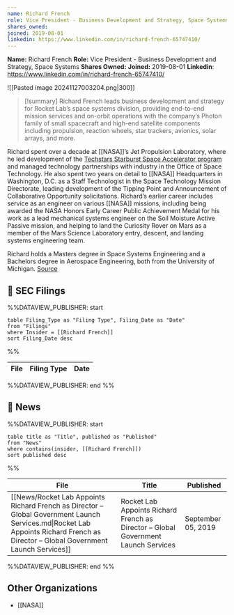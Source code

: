 ```yaml
---
name: Richard French
role: Vice President - Business Development and Strategy, Space Systems
shares_owned: 
joined: 2019-08-01
linkedin: https://www.linkedin.com/in/richard-french-65747410/
---
```


**Name:** Richard French
**Role:** Vice President - Business Development and Strategy, Space Systems
**Shares Owned:** 
**Joined:** 2019-08-01
**Linkedin**: https://www.linkedin.com/in/richard-french-65747410/

![[Pasted image 20241127003204.png|300]]

>[!summary]
Richard French leads business development and strategy for Rocket Lab’s space systems division, providing end-to-end mission services and on-orbit operations with the company’s Photon family of small spacecraft and high-end satellite components including propulsion, reaction wheels, star trackers, avionics, solar arrays, and more.
>
Richard spent over a decade at [[NASA]]’s Jet Propulsion Laboratory, where he led development of the [Techstars Starburst Space Accelerator program](https://www.techstars.com/accelerators/space) and managed technology partnerships with industry in the Office of Space Technology. He also spent two years on detail to [[NASA]] Headquarters in Washington, D.C. as a Staff Technologist in the Space Technology Mission Directorate, leading development of the Tipping Point and Announcement of Collaborative Opportunity solicitations. Richard’s earlier career includes service as an engineer on various [[NASA]] missions, including being awarded the NASA Honors Early Career Public Achievement Medal for his work as a lead mechanical systems engineer on the Soil Moisture Active Passive mission, and helping to land the Curiosity Rover on Mars as a member of the Mars Science Laboratory entry, descent, and landing systems engineering team.
>
Richard holds a Masters degree in Space Systems Engineering and a Bachelors degree in Aerospace Engineering, both from the University of Michigan.
[Source](https://www.rocketlabusa.com/about/team/)


## 💼 SEC Filings
%%DATAVIEW_PUBLISHER: start
```
table Filing_Type as "Filing Type", Filing_Date as "Date"
from "Filings"
where Insider = [[Richard French]]
sort Filing_Date desc

```
%%

| File | Filing Type | Date |
| ---- | ----------- | ---- |

%%DATAVIEW_PUBLISHER: end %%

## 📰 News
%%DATAVIEW_PUBLISHER: start
```
table title as "Title", published as "Published"
from "News"
where contains(insider, [[Richard French]])
sort published desc
```
%%

| File                                                                                                                                                                               | Title                                                                               | Published          |
| ---------------------------------------------------------------------------------------------------------------------------------------------------------------------------------- | ----------------------------------------------------------------------------------- | ------------------ |
| [[News/Rocket Lab Appoints Richard French as Director – Global Government Launch Services.md\|Rocket Lab Appoints Richard French as Director – Global Government Launch Services]] | Rocket Lab Appoints Richard French as Director – Global Government Launch Services  | September 05, 2019 |

%%DATAVIEW_PUBLISHER: end %%

## Other Organizations

-  [[NASA]]